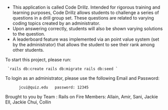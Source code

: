 * This application is called Code Drillz. Intended for rigorous training and learning purposes,
  Code Drillz allows students to challenge a series of questions in a drill group set. 
  These questions are related to varying coding topics created by an administrator.
* Upon answering correctly, students will also be shown varying solutions to the question.
* A leaderboard feature was implemented via an point value system (set by the administrator)
that allows the student to see their rank among other students.
 

To start this project, please run:

     `rails db:create rails db:migrate rails db:seed `
     
     
To login as an administrator, please use the following Email and Password: 

          jcui@quiz.edu   password: 12345 

Brought to you by Team : Rails on Fire
Members: Allain, Amir, Sani, Jackie Ell, Jackie Chui, Collin 
